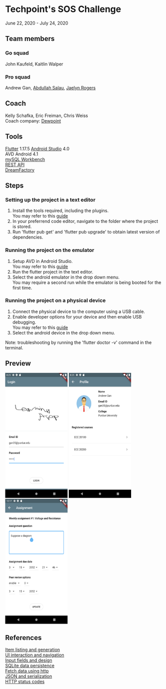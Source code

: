 # Techpoint's SOS Challenge
June 22, 2020 - July 24, 2020  

## Team members  
### Go squad  
John Kaufeld, Kaitlin Walper  
### Pro squad
Andrew Gan, [Abdullah Salau](https://github.com/abdullah-salau), [Jaelyn Rogers](https://github.com/jrogers230)  

## Coach
Kelly Schafka, Eric Freiman, Chris Weiss  
Coach company: [Dewpoint](https://www.dewpoint.com/)  

## Tools
[Flutter](https://flutter.dev/docs) 1.17.5
[Android Studio](https://developer.android.com/studio) 4.0  
AVD Android 4.1  
[mySQL Workbench](https://www.mysql.com/products/workbench/)  
[REST API](https://restfulapi.net/)  
[DreamFactory](https://www.dreamfactory.com/)

## Steps
### Setting up the project in a text editor
1. Install the tools required, including the plugins.  
You may refer to this [guide](https://flutter.dev/docs/get-started/install)  
2. In your preferrend code editor, navigate to the folder where the project is stored.  
3. Run 'flutter pub get' and 'flutter pub upgrade' to obtain latest version of dependencies.  
### Running the project on the emulator 
1. Setup AVD in Android Studio.  
You may refer to this [guide](https://developer.android.com/studio/run/managing-avds)  
2. Run the flutter project in the text editor.
3. Select the android emulator in the drop down menu.  
You may require a second run while the emulator is being booted for the first time.
### Running the project on a physical device
1. Connect the physical device to the computer using a USB cable.
2. Enable developer options for your device and then enable USB debugging.  
You may refer to this [guide](https://developer.android.com/studio/debug/dev-options)  
3. Select the android device in the drop down menu.  

Note: troubleshooting by running the 'flutter doctor -v' command in the terminal.  

## Preview
<kbd><img src="https://github.com/Andrew-Gan/techpoint-sos/blob/master/img/preview_login.png" width=200 height=400 /></kbd>
<kbd><img src="https://github.com/Andrew-Gan/techpoint-sos/blob/master/img/preview_profile.png" width=200 height=400 /></kbd>
<kbd><img src="https://github.com/Andrew-Gan/techpoint-sos/blob/master/img/preview_assignment.png" width=200 height=400 /></kbd>

## References
[Item listing and generation](https://codelabs.developers.google.com/codelabs/first-flutter-app-pt1)  
[UI interaction and navigation](https://codelabs.developers.google.com/codelabs/first-flutter-app-pt2)  
[Input fields and design](https://github.com/flutter-devs/flutter_profileview_demo)  
[SQLite data persistence](https://flutter.dev/docs/cookbook/persistence/sqlite)  
[Fetch data using http](https://flutter.dev/docs/cookbook/networking/fetch-data)  
[JSON and serialization](https://flutter.dev/docs/development/data-and-backend/json)  
[HTTP status codes](https://en.wikipedia.org/wiki/List_of_HTTP_status_codes#1xx_Informational_response)  
